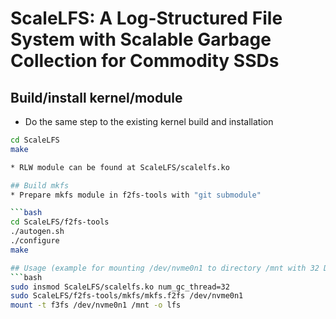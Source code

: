 # ScaleLFS: A Log-Structured File System with Scalable Garbage Collection for Commodity SSDs

## Build/install kernel/module
* Do the same step to the existing kernel build and installation

```bash
cd ScaleLFS
make

* RLW module can be found at ScaleLFS/scalelfs.ko

## Build mkfs
* Prepare mkfs module in f2fs-tools with "git submodule"

```bash
cd ScaleLFS/f2fs-tools
./autogen.sh
./configure
make

## Usage (example for mounting /dev/nvme0n1 to directory /mnt with 32 DGCs)
```bash
sudo insmod ScaleLFS/scalelfs.ko num_gc_thread=32
sudo ScaleLFS/f2fs-tools/mkfs/mkfs.f2fs /dev/nvme0n1
mount -t f3fs /dev/nvme0n1 /mnt -o lfs
